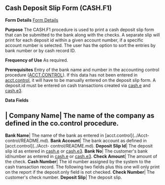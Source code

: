 ## Cash Deposit Slip Form (CASH.F1)
<PageHeader />

**Form Details**
[Form Details](../CASH-F1-1/README.md)

**Purpose**
The CASH.F1 procedure is used to print a cash deposit slip form that can be
submitted to the bank along with the checks. A separate slip will print for
each deposit id within a given account number, if a specific account number is
selected. The user has the option to sort the entries by bank number or by
cash record ID.

**Frequency of Use**
As required.

**Prerequisites**
Entry of the bank name and number in the accounting control procedure
([ACCT.CONTROL](../ACCT-CONTROL/README.md)). If this data has not been entered in
[acct.control](../Acct-control/README.md), it will have to be manually entered on the
deposit slip form. A deposit.id must be entered on cash transactions created
via [cash.e](../Cash-e/README.md) and [cash.e3](../Cash-e3/README.md).

**Data Fields**

| **Company Name**|  The name of the company as defined in the co.control
procedure.
-  
**Bank Name**|  The name of the bank as entered in [acct.control](../Acct-
control/README.md).
**Bank Account**|  The bank account as defined in [acct.control](../Acct-
control/README.md).
**Deposit Slip Id**|  The deposit slip id as entered in [cash.e](../Cash-e/README.md)
or [cash.e3](../Cash-e3/README.md).
**Bank No**|  The customer's bank id/number as entered in [cash.e](../Cash-e/README.md)
or [cash.e3](../Cash-e3/README.md).
**Check Amount**|  The amount of the check.
**Cash Number**|  The id number assigned by the system to the cash transaction
record. The following two fields plus this one will only print on the report
if the deposit.only field is not checked.
**Check Number**|  The customer's check number.
**Deposit Slip**|  The deposit slip.

<badge text= "Version 8.10.57 " vertical="middle" />

<PageFooter />
